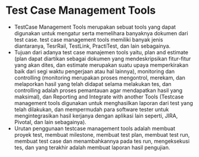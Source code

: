 # Test Case Management Tools

- TestCase Management Tools merupakan sebuat tools yang dapat digunakan untuk mengatur serta memelihara banyaknya dokumen dari test case. test case management tools memiliki banyak jenis diantaranya, TesrRail, TestLink, PractiTest, dan lain sebagainya. 
- Tujuan dari adanya test case manajemen tools yaitu, plan and estimate (plan dapat diartikan sebagai dokumen yang mendeskripsikan fitur-fitur yang akan dites, dan estimate merupakan suatu upaya memperkirakan baik dari segi waktu pengerjaan atau hal lainnya), monitoring dan controlling (monitoring merupakan proses mengontrol, merekam, dan melaporkan hasil yang telah didapat selama melakukan tes, dan controlling adalah proses pemantauan agar mendapatkan hasil yang maksimal), dan Reporting and Integrate with another Tools (Testcase management tools digunakan untuk menghasilkan laporan dari test yang telah dilakukan, dan mempermudah para software tester untuk mengintegrasikan hasil kerjanya dengan aplikasi lain seperti, JIRA, Pivotal, dan lain sebagainya).
- Urutan penggunaan testcase management tools adalah membuat proyek test, membuat milestone, membuat test plan, membuat test run, membuat test case dan menambahkannya pada tes run, mengeksekusi tes, dan yang terakhir adalah membuat laporan hasil pengujian.  